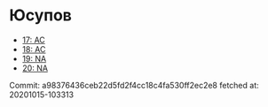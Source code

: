 # Юсупов
- [17: AC](17.md)
- [18: AC](18.md)
- [19: NA](19.md)
- [20: NA](20.md)

Commit: a98376436ceb22d5fd2f4cc18c4fa530ff2ec2e8
 fetched at: 20201015-103313

